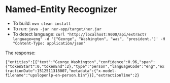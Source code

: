 # Named-Entity Recognizer

* To build: `mvn clean install`
* To run: `java -jar ner-app/target/ner.jar`
* To detect language: `curl "http://localhost:9000/api/extract?language=eng" -d '["George", "Washington", "was", "president."]' -H "Content-Type: application/json"`

The response:

`{"entities":[{"text":"George Washington","confidence":0.96,"span":{"tokenStart":0,"tokenEnd":2},"type":"person","languageCode":"eng","extractionDate":1512511318007,"metadata":{"x-model-filename":"upslopenlp-en-person.bin"}}],"extractionTime":2}`
